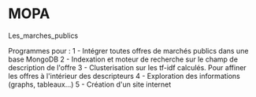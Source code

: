 # MOPA
Les_marches_publics

Programmes pour :
 1 - Intégrer toutes offres de marchés publics dans une base MongoDB
 2 - Indexation et moteur de recherche sur le champ de description de l'offre
 3 - Clusterisation sur les tf-idf calculés. Pour affiner les offres à l'intérieur des descripteurs
 4 - Exploration des informations (graphs, tableaux...)
 5 - Création d'un site internet
